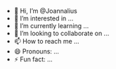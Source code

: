 - 👋 Hi, I’m @Joannalius
- 👀 I’m interested in ...
- 🌱 I’m currently learning ...
- 💞️ I’m looking to collaborate on ...
- 📫 How to reach me ...
- 😄 Pronouns: ...
- ⚡ Fun fact: ...

<!---
Joannalius/Joannalius is a ✨ special ✨ repository because its `README.md` (this file) appears on your GitHub profile.
You can click the Preview link to take a look at your changes.
--->
